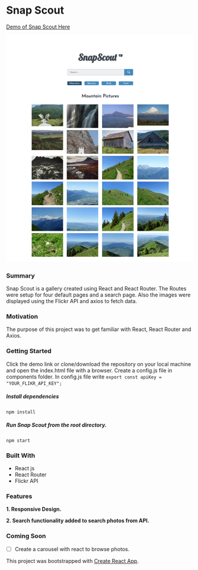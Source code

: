 # Snap Scout

[Demo of Snap Scout Here](https://yog9.github.io/SnapShot/)

![](/snapscout.jpg)

### Summary

Snap Scout is a gallery created using React and React Router. The Routes were setup for four default pages and a search page. Also the images were displayed using the Flickr API and axios to fetch data.

### Motivation

The purpose of this project was to get familiar with React, React Router and Axios.

### Getting Started

Click the demo link or clone/download the repository on your local machine and open the index.html file with a browser.
Create a config.js file in components folder. In config.js file write
`export const apiKey = "YOUR_FLIKR_API_KEY";`

##### Install dependencies

`npm install`

##### Run Snap Scout from the root directory.

`npm start`

### Built With

- React js
- React Router
- Flickr API

### Features

**1. Responsive Design.**

**2. Search functionality added to search photos from API.**

### Coming Soon

- [ ] Create a carousel with react to browse photos.

This project was bootstrapped with [Create React App](https://github.com/facebook/create-react-app).
